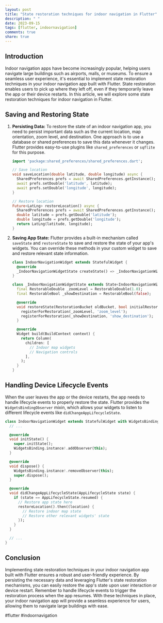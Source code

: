 ```yaml
---
layout: post
title: "State restoration techniques for indoor navigation in Flutter"
description: " "
date: 2023-09-15
tags: [flutter, indoornavigation]
comments: true
share: true
---
```


## Introduction
Indoor navigation apps have become increasingly popular, helping users navigate large buildings such as airports, malls, or museums. To ensure a seamless user experience, it's essential to implement state restoration techniques in your indoor navigation app built with Flutter. State restoration enables users to pick up where they left off, even if they temporarily leave the app or their device restarts. In this article, we will explore some state restoration techniques for indoor navigation in Flutter.

## Saving and Restoring State
1. **Persisting Data:** To restore the state of an indoor navigation app, you need to persist important data such as the current location, map orientation, zoom level, and destination. One approach is to use a database or shared preferences to save this data whenever it changes. Flutter provides easy-to-use plugins like `shared_preferences` or `sqflite` for this purpose.

   ```dart
   import 'package:shared_preferences/shared_preferences.dart';

   // Save location
   void saveLocation(double latitude, double longitude) async {
     SharedPreferences prefs = await SharedPreferences.getInstance();
     await prefs.setDouble('latitude', latitude);
     await prefs.setDouble('longitude', longitude);
   }

   // Restore location
   Future<LatLng> restoreLocation() async {
     SharedPreferences prefs = await SharedPreferences.getInstance();
     double latitude = prefs.getDouble('latitude');
     double longitude = prefs.getDouble('longitude');
     return LatLng(latitude, longitude);
   }
   ```

2. **Saving App State:** Flutter provides a built-in mechanism called `saveState` and `restoreState` to save and restore the state of your app's widgets. You can override these methods in your custom widget to save and restore relevant state information.

   ```dart
   class IndoorNavigationWidget extends StatefulWidget {
     @override
     _IndoorNavigationWidgetState createState() => _IndoorNavigationWidgetState();
   }

   class _IndoorNavigationWidgetState extends State<IndoorNavigationWidget> with RestorableMixin {
     final RestorableDouble _zoomLevel = RestorableDouble(1.0);
     final RestorableBool _showDestination = RestorableBool(false);

     @override
     void restoreState(RestorationBucket oldBucket, bool initialRestore) {
       registerForRestoration(_zoomLevel, 'zoom_level');
       registerForRestoration(_showDestination, 'show_destination');
     }

     @override
     Widget build(BuildContext context) {
       return Column(
         children: [
           // Indoor map widgets
           // Navigation controls
         ],
       );
     }
   }
   ```

## Handling Device Lifecycle Events
When the user leaves the app or the device restarts, the app needs to handle lifecycle events to properly restore the state. Flutter provides the `WidgetsBindingObserver` mixin, which allows your widgets to listen to different lifecycle events like `didChangeAppLifecycleState`.

```dart
class IndoorNavigationWidget extends StatefulWidget with WidgetsBindingObserver {
  // ...

  @override
  void initState() {
    super.initState();
    WidgetsBinding.instance!.addObserver(this);
  }

  @override
  void dispose() {
    WidgetsBinding.instance!.removeObserver(this);
    super.dispose();
  }

  @override
  void didChangeAppLifecycleState(AppLifecycleState state) {
    if (state == AppLifecycleState.resumed) {
      // Restore app state here
      restoreLocation().then((location) {
        // Restore indoor map state
        // Restore other relevant widgets' state
      });
    }
  }

  // ...
}
```

## Conclusion
Implementing state restoration techniques in your indoor navigation app built with Flutter ensures a robust and user-friendly experience. By persisting the necessary data and leveraging Flutter's state restoration mechanisms, you can easily restore the app's state upon user interaction or device restart. Remember to handle lifecycle events to trigger the restoration process when the app resumes. With these techniques in place, your indoor navigation app will provide a seamless experience for users, allowing them to navigate large buildings with ease.

#flutter #indoornavigation